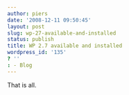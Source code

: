 ```yaml
---
author: piers
date: '2008-12-11 09:50:45'
layout: post
slug: wp-27-available-and-installed
status: publish
title: WP 2.7 available and installed
wordpress_id: '135'
? ''
: - Blog
---
```


That is all.

